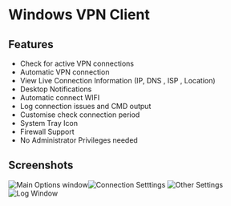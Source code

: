 
# Windows VPN Client

## **Features**
 - Check for active VPN connections 
 - Automatic VPN connection
 - View Live Connection Information (IP, DNS , ISP , Location)
 - Desktop Notifications
 - Automatic connect WIFI
 - Log connection issues and CMD output
 - Customise check connection period
 - System Tray Icon
 - Firewall Support
 - No Administrator Privileges needed
 ## **Screenshots**
![Main Options window](https://imgur.com/download/QJXEPei)![Connection Setttings](https://imgur.com/download/nFdHR9G)
![Other Settings](https://imgur.com/download/JzrxQ4u)![Log Window](https://imgur.com/download/qAFKc49)
